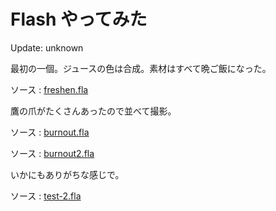 Flash やってみた
=====

Update: unknown

最初の一個。ジュースの色は合成。素材はすべて晩ご飯になった。

ソース : [freshen.fla](flashtrial/freshen.fla)


鷹の爪がたくさんあったので並べて撮影。

ソース : [burnout.fla](flashtrial/burnout.fla)

ソース : [burnout2.fla](flashtrial/burnout2.fla)



いかにもありがちな感じで。


ソース : [test-2.fla](flashtrial/test-2.fla)
